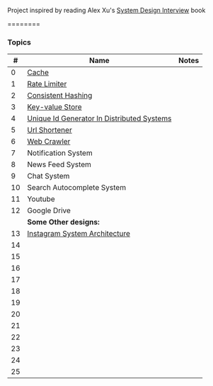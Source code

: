 Project inspired by reading Alex Xu's  [System Design Interview](https://www.amazon.com/System-Design-Interview-insiders-Second/dp/B08CMF2CQF) book

========

### Topics


| #   | Name                                                                 | Notes |
|-----|----------------------------------------------------------------------|-------|
| 0   | [Cache](cache/README.md)                                             |       |
| 1   | [Rate Limiter](rate_limiter/README.md)                               |       |
| 2   | [Consistent Hashing](consistent_hashing/README.md)                   |       |
| 3   | [Key-value Store](key_value_store/README.md)                         |       |
| 4   | [Unique Id Generator In Distributed Systems](id_generator/README.md) |       |
| 5   | [Url Shortener](url_shortener/README.md)                             |       |
| 6   | [Web Crawler](web_crawler/README.md)                                 |       |
| 7   | Notification System                                                  |       |
| 8   | News Feed System                                                     |       |
| 9   | Chat System                                                          |       |
| 10  | Search Autocomplete System                                           |       |
| 11  | Youtube                                                              |       |
| 12  | Google Drive                                                         |       |
|     | <b>Some Other designs: </b>                                          |       |
| 13  | [Instagram System Architecture](instagram/README.md)                 |       |
| 14  |                                                                      |       |
| 15  |                                                                      |       |
| 16  |                                                                      |       |
| 17  |                                                                      |       |
| 18  |                                                                      |       |
| 19  |                                                                      |       |
| 20  |                                                                      |       |
| 21  |                                                                      |       |
| 22  |                                                                      |       |
| 23  |                                                                      |       |
| 24  |                                                                      |       |
| 25  |                                                                      |       |



